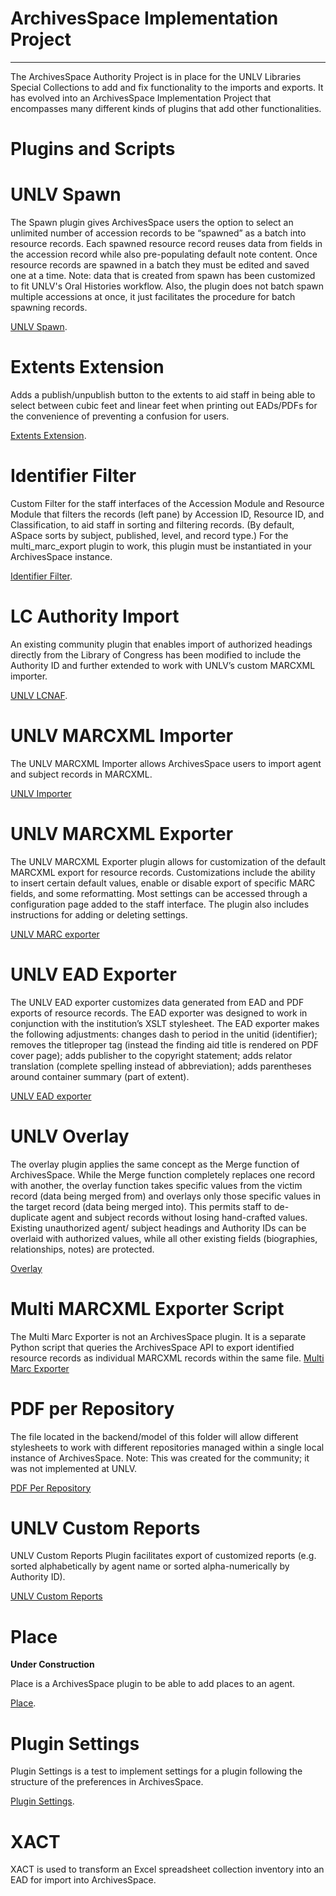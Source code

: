 # ArchivesSpace Implementation Project
  -------------------------------
The ArchivesSpace Authority Project is in place for the UNLV Libraries Special Collections to add and fix functionality to the imports and exports. It has evolved into an ArchivesSpace Implementation Project that encompasses many different kinds of plugins that add other functionalities.

# Plugins and Scripts

# UNLV Spawn

The Spawn plugin gives ArchivesSpace users the option to select an unlimited number of accession records to be “spawned” as a batch into resource records. Each spawned resource record reuses data from fields in the accession record while also pre-populating default note content. Once resource records are spawned in a batch they must be edited and saved one at a time.
Note: data that is created from spawn has been customized to fit UNLV's Oral Histories workflow. Also, the plugin does not batch spawn multiple accessions at once, it just facilitates the procedure for batch spawning records.

[UNLV Spawn](https://github.com/l3mus/ArchivesSpace-authority-project/tree/master/unlv_spawn).


# Extents Extension

Adds a publish/unpublish button to the extents to aid staff in being able to select between cubic feet and linear feet when printing out EADs/PDFs for the convenience of preventing a confusion for users. 

[Extents Extension](https://github.com/l3mus/ArchivesSpace-authority-project/tree/master/extents_ext).

# Identifier Filter

Custom Filter for the staff interfaces of the Accession Module and Resource Module that filters the records (left pane) by Accession ID, Resource ID, and Classification, to aid staff in sorting and filtering records. (By default, ASpace sorts by subject, published, level, and record type.)
For the multi_marc_export plugin to work, this plugin must be instantiated in your ArchivesSpace instance.

[Identifier Filter](https://github.com/l3mus/ArchivesSpace-authority-project/tree/master/identifier_filter).

# LC Authority Import 

An existing community plugin that enables import of authorized headings directly from the Library of Congress has been modified to include the Authority ID and further extended to work with UNLV’s custom MARCXML importer.

[UNLV LCNAF](https://github.com/l3mus/ArchivesSpace-authority-project/tree/master/lcnaf).

# UNLV MARCXML Importer

The UNLV MARCXML Importer allows ArchivesSpace users to import agent and subject records in MARCXML. 

[UNLV Importer](https://github.com/l3mus/ArchivesSpace-authority-project/tree/master/unlv_marc_importer)

# UNLV MARCXML Exporter

The UNLV MARCXML Exporter plugin allows for customization of the default MARCXML export for resource records. Customizations include the ability to insert certain default values, enable or disable export of specific MARC fields, and some reformatting. Most settings can be accessed through a configuration page added to the staff interface. The plugin also includes instructions for adding or deleting settings.

[UNLV MARC exporter](https://github.com/l3mus/ArchivesSpace-authority-project/tree/master/unlv_marc_exporter)

# UNLV EAD Exporter

The UNLV EAD exporter customizes data generated from EAD and PDF exports of resource records. The EAD exporter was designed to work in conjunction with the institution’s XSLT stylesheet. The EAD exporter makes the following adjustments: changes dash to period in the unitid (identifier); removes the titleproper tag (instead the finding aid title is rendered on PDF cover page); adds publisher to the copyright statement; adds relator translation (complete spelling instead of abbreviation); adds parentheses around container summary (part of extent).

[UNLV EAD exporter](https://github.com/l3mus/ArchivesSpace-authority-project/tree/master/unlv_ead_exporter)

# UNLV Overlay

The overlay plugin applies the same concept as the Merge function of ArchivesSpace.  While the Merge function completely replaces one record with another, the overlay function takes specific values from the victim record (data being merged from) and overlays only those specific values in the target record (data being merged into).  This permits staff to de-duplicate agent and subject records without losing hand-crafted values.  Existing unauthorized agent/ subject headings and Authority IDs can be overlaid with authorized values, while all other existing fields (biographies, relationships, notes) are protected. 

[Overlay](https://github.com/l3mus/ArchivesSpace-authority-project/tree/master/unlv_overlay)

# Multi MARCXML Exporter Script

The Multi Marc Exporter is not an ArchivesSpace plugin. It is a separate Python script that queries the ArchivesSpace API to export identified resource records as individual MARCXML records within the same file. 
[Multi Marc Exporter](https://github.com/l3mus/ArchivesSpace-authority-project/tree/master/multi_marc_exporter)

# PDF per Repository

The file located in the backend/model of this folder will allow different stylesheets to work with different repositories managed within a single local instance of ArchivesSpace.
Note: This was created for the community; it was not implemented at UNLV.

[PDF Per Repository](https://github.com/l3mus/ArchivesSpace-authority-project/tree/master/pdf_per_repository)

# UNLV Custom Reports

UNLV Custom Reports Plugin facilitates export of customized reports (e.g. sorted alphabetically by agent name or sorted alpha-numerically by Authority ID). 

[UNLV Custom Reports](https://github.com/l3mus/ArchivesSpace-authority-project/tree/master/UNLV)

# Place 

**Under Construction**

Place is a ArchivesSpace plugin to be able to add places to an agent.

[Place](https://github.com/l3mus/ArchivesSpace-authority-project/tree/master/place).

# Plugin Settings

Plugin Settings is a test to implement settings for a plugin following the structure of the preferences in ArchivesSpace.

[Plugin Settings](https://github.com/l3mus/ArchivesSpace-authority-project/tree/master/plugin_settings).

# XACT

XACT is used to transform an Excel spreadsheet collection inventory into an EAD for import into ArchivesSpace.
